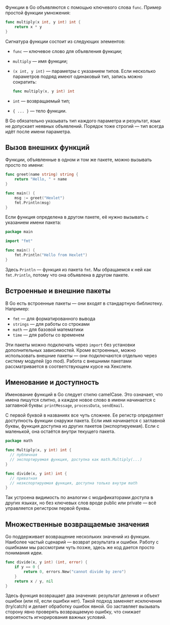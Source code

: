 Функции в Go объявляются с помощью ключевого слова `func`. Пример простой функции умножения:

```go
func multiply(x int, y int) int {
	return x * y
}
```

Сигнатура функции состоит из следующих элементов:

- `func` — ключевое слово для объявления функции;
- `multiply` — имя функции;
- `(x int, y int)` — параметры с указанием типов. Если несколько параметров подряд имеют одинаковый тип, запись можно сократить:

    ```go
    func multiply(x, y int) int
    ```

- `int` — возвращаемый тип;
- `{ ... }` — тело функции.

В Go обязательно указывать тип каждого параметра и результат, язык не допускает неявных объявлений. Порядок тоже строгий — тип всегда идёт после имени параметра.

## Вызов внешних функций

Функции, объявленные в одном и том же пакете, можно вызывать просто по имени:

```go
func greet(name string) string {
	return "Hello, " + name
}

func main() {
	msg := greet("Hexlet")
	fmt.Println(msg)
}
```

Если функция определена в другом пакете, её нужно вызывать с указанием имени пакета:

```go
package main

import "fmt"

func main() {
	fmt.Println("Hello from Hexlet")
}
```

Здесь `Println` — функция из пакета `fmt`. Мы обращаемся к ней как `fmt.Println`, потому что она объявлена в другом пакете.

## Встроенные и внешние пакеты

В Go есть встроенные пакеты — они входят в стандартную библиотеку. Например:

- `fmt` — для форматированного вывода
- `strings` — для работы со строками
- `math` — для базовой математики
- `time` — для работы со временем

Эти пакеты можно подключать через `import` без установки дополнительных зависимостей. Кроме встроенных, можно использовать внешние пакеты — они подключаются отдельно через систему модулей (go mod). Работа с внешними пакетами рассматривается в соответствующем курсе на Хекслете.

## Именование и доступность

Именование функций в Go следует стилю camelCase. Это означает, что имена пишутся слитно, а каждое новое слово в имени начинается с заглавной буквы: `printMessage`, `processData`, `sendEmail`.

С первой буквой в названиях все чуть сложнее. Ее регистр определяет доступность функции снаружи пакета. Если имя начинается с заглавной буквы, функция доступна из других пакетов (экспортируемая). Если с маленькой, она остаётся внутри текущего пакета.

```go
package math

func Multiply(x, y int) int {
  // публичная
  // экспортируемая функция, доступна как math.Multiply(...)
}

func divide(x, y int) int {
  // приватная
  // неэкспортируемая функция, доступна только внутри math
}
```

Так устроена видимость по аналогии с модификаторами доступа в других языках, но без ключевых слов вроде public или private — всё управляется регистром первой буквы.

## Множественные возвращаемые значения

Go поддерживает возвращение нескольких значений из функции. Наиболее частый сценарий — возврат результата и ошибки. Работу с ошибками мы рассмотрим чуть позже, здесь же код дается просто понимания идеи.

```go
func divide(x, y int) (int, error) {
	if y == 0 {
		return 0, errors.New("cannot divide by zero")
	}
	return x / y, nil
}
```

Здесь функция возвращает два значения: результат деления и объект ошибки (или nil, если ошибки нет). Такой подход заменяет исключения (try/catch) и делает обработку ошибок явной. Go заставляет вызывать сторону явно проверять возвращаемую ошибку, что снижает вероятность игнорирования важных условий.
